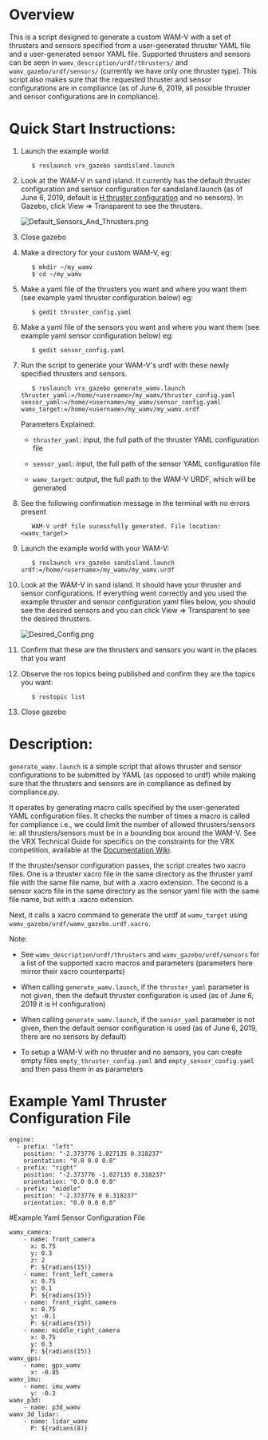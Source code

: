 # Overview
This is a script designed to generate a custom WAM-V with a set of thrusters and sensors specified from a user-generated thruster YAML file and a user-generated sensor YAML file. Supported thrusters and sensors can be seen in `wamv_description/urdf/thrusters/` and `wamv_gazebo/urdf/sensors/` (currently we have only one thruster type). This script also makes sure that the requested thruster and sensor configurations are in compliance (as of June 6, 2019, all possible thruster and sensor configurations are in compliance).

# Quick Start Instructions:
1. Launch the example world:

    ```
       $ roslaunch vrx_gazebo sandisland.launch
    ```

2. Look at the WAM-V in sand island. It currently has the default thruster configuration and sensor configuration for sandisland.launch (as of June 6, 2019, default is [H thruster configuration](https://bitbucket.org/osrf/vrx/wiki/tutorials/PropulsionConfiguration) and no sensors). In Gazebo, click View => Transparent to see the thrusters.

    ![Default_Sensors_And_Thrusters.png](https://bitbucket.org/repo/BgXLzgM/images/2154255799-Default_Sensors_And_Thrusters.png)

3. Close gazebo
4. Make a directory for your custom WAM-V, eg:
    ```
       $ mkdir ~/my_wamv
       $ cd ~/my_wamv
    ```
5. Make a yaml file of the thrusters you want and where you want them (see example yaml thruster configuration below) eg:
    ```
       $ gedit thruster_config.yaml
    ```
6. Make a yaml file of the sensors you want and where you want them (see example yaml sensor configuration below) eg:
    ```
       $ gedit sensor_config.yaml
    ```
7. Run the script to generate your WAM-V's urdf with these newly specified thrusters and sensors.
    ```
       $ roslaunch vrx_gazebo generate_wamv.launch thruster_yaml:=/home/<username>/my_wamv/thruster_config.yaml  sensor_yaml:=/home/<username>/my_wamv/sensor_config.yaml wamv_target:=/home/<username>/my_wamv/my_wamv.urdf
    ```

    Parameters Explained:

    * `thruster_yaml`: input, the full path of the thruster YAML configuration file

    * `sensor_yaml`: input, the full path of the sensor YAML configuration file

    * `wamv_target`: output, the full path to the WAM-V URDF, which will be generated

8. See the following confirmation message in the terminal with no errors present 
    ```
       WAM-V urdf file sucessfully generated. File location: <wamv_target>
    ```

9. Launch the example world with your WAM-V:
    ```
       $ roslaunch vrx_gazebo sandisland.launch urdf:=/home/<username>/my_wamv/my_wamv.urdf
    ```
10. Look at the WAM-V in sand island. It should have your thruster and sensor configurations. If everything went correctly and you used the example thruster and sensor configuration yaml files below, you should see the desired sensors and you can click View => Transparent to see the desired thrusters.

    ![Desired_Config.png](https://bitbucket.org/repo/BgXLzgM/images/2592656789-Desired_Config.png)

11. Confirm that these are the thrusters and sensors you want in the places that you want
12. Observe the ros topics being published and confirm they are the topics you want:

    ```
       $ rostopic list
    ```

13. Close gazebo

# Description:
`generate_wamv.launch` is a simple script that allows thruster and sensor configurations to be submitted by YAML (as opposed to urdf) while making sure that the thrusters and sensors are in compliance as defined by compliance.py.

It operates by generating macro calls specified by the user-generated YAML configuration files. It checks the number of times a macro is called for compliance i.e., we could limit the number of allowed thrusters/sensors ie: all thrusters/sensors must be in a bounding box around the WAM-V.   See the VRX Technical Guide for specifics on the constraints for the VRX competition, available at the [Documentation Wiki](https://bitbucket.org/osrf/vrx/wiki/documentation).
	
If the thruster/sensor configuration passes, the script creates two xacro files. One is a thruster xacro file in the same directory as the thruster yaml file with the same file name, but with a .xacro extension. The second is a sensor xacro file in the same directory as the sensor yaml file with the same file name, but with a .xacro extension. 

Next, it calls a xacro command to generate the urdf at `wamv_target` using `wamv_gazebo/urdf/wamv_gazebo.urdf.xacro`.

Note:

* See `wamv_description/urdf/thrusters` and `wamv_gazebo/urdf/sensors` for a list of the supported xacro macros and parameters (parameters here mirror their xacro counterparts)

* When calling `generate_wamv.launch`, if the `thruster_yaml` parameter is not given, then the default thruster configuration is used (as of June 6, 2019 it is H configuration)

* When calling `generate_wamv.launch`, if the `sensor_yaml` parameter is not given, then the default sensor configuration is used (as of June 6, 2019, there are no sensors by default)

* To setup a WAM-V with no thruster and no sensors, you can create empty files `empty_thruster_config.yaml` and `empty_sensor_config.yaml` and then pass them in as parameters

# Example Yaml Thruster Configuration File
```
engine:
  - prefix: "left"
    position: "-2.373776 1.027135 0.318237"
    orientation: "0.0 0.0 0.0"
  - prefix: "right"
    position: "-2.373776 -1.027135 0.318237"
    orientation: "0.0 0.0 0.0"
  - prefix: "middle"
    position: "-2.373776 0 0.318237"
    orientation: "0.0 0.0 0.0"
```

#Example Yaml Sensor Configuration File
```
wamv_camera:
    - name: front_camera
      x: 0.75
      y: 0.3
      z: 2
      P: ${radians(15)}
    - name: front_left_camera
      x: 0.75
      y: 0.1
      P: ${radians(15)}
    - name: front_right_camera
      x: 0.75
      y: -0.1
      P: ${radians(15)}
    - name: middle_right_camera
      x: 0.75
      y: 0.3
      P: ${radians(15)}
wamv_gps:
    - name: gps_wamv
      x: -0.85
wamv_imu:
    - name: imu_wamv
      y: -0.2
wamv_p3d:
    - name: p3d_wamv
wamv_3d_lidar:
    - name: lidar_wamv
      P: ${radians(8)}
```